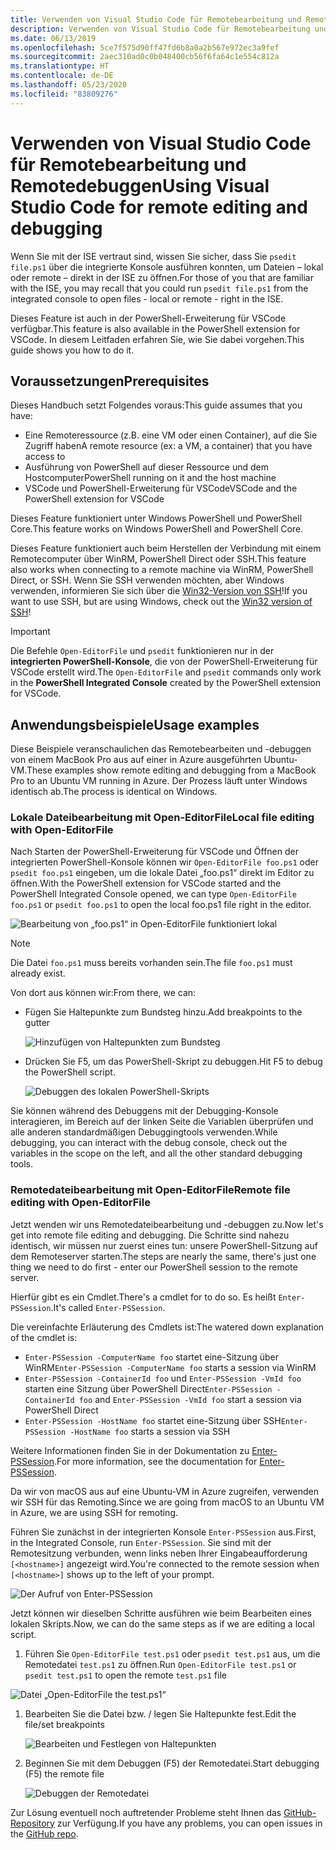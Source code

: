 ```yaml
---
title: Verwenden von Visual Studio Code für Remotebearbeitung und Remotedebuggen
description: Verwenden von Visual Studio Code für Remotebearbeitung und Remotedebuggen
ms.date: 06/13/2019
ms.openlocfilehash: 5ce7f575d90ff47fd6b8a0a2b567e972ec3a9fef
ms.sourcegitcommit: 2aec310ad0c0b048400cb56f6fa64c1e554c812a
ms.translationtype: HT
ms.contentlocale: de-DE
ms.lasthandoff: 05/23/2020
ms.locfileid: "83809276"
---
```

# <a name="using-visual-studio-code-for-remote-editing-and-debugging"></a><span data-ttu-id="79de1-103">Verwenden von Visual Studio Code für Remotebearbeitung und Remotedebuggen</span><span class="sxs-lookup"><span data-stu-id="79de1-103">Using Visual Studio Code for remote editing and debugging</span></span>

<span data-ttu-id="79de1-104">Wenn Sie mit der ISE vertraut sind, wissen Sie sicher, dass Sie `psedit file.ps1` über die integrierte Konsole ausführen konnten, um Dateien – lokal oder remote – direkt in der ISE zu öffnen.</span><span class="sxs-lookup"><span data-stu-id="79de1-104">For those of you that are familiar with the ISE, you may recall that you could run `psedit file.ps1` from the integrated console to open files - local or remote - right in the ISE.</span></span>

<span data-ttu-id="79de1-105">Dieses Feature ist auch in der PowerShell-Erweiterung für VSCode verfügbar.</span><span class="sxs-lookup"><span data-stu-id="79de1-105">This feature is also available in the PowerShell extension for VSCode.</span></span> <span data-ttu-id="79de1-106">In diesem Leitfaden erfahren Sie, wie Sie dabei vorgehen.</span><span class="sxs-lookup"><span data-stu-id="79de1-106">This guide shows you how to do it.</span></span>

## <a name="prerequisites"></a><span data-ttu-id="79de1-107">Voraussetzungen</span><span class="sxs-lookup"><span data-stu-id="79de1-107">Prerequisites</span></span>

<span data-ttu-id="79de1-108">Dieses Handbuch setzt Folgendes voraus:</span><span class="sxs-lookup"><span data-stu-id="79de1-108">This guide assumes that you have:</span></span>

- <span data-ttu-id="79de1-109">Eine Remoteressource (z.B. eine VM oder einen Container), auf die Sie Zugriff haben</span><span class="sxs-lookup"><span data-stu-id="79de1-109">A remote resource (ex: a VM, a container) that you have access to</span></span>
- <span data-ttu-id="79de1-110">Ausführung von PowerShell auf dieser Ressource und dem Hostcomputer</span><span class="sxs-lookup"><span data-stu-id="79de1-110">PowerShell running on it and the host machine</span></span>
- <span data-ttu-id="79de1-111">VSCode und PowerShell-Erweiterung für VSCode</span><span class="sxs-lookup"><span data-stu-id="79de1-111">VSCode and the PowerShell extension for VSCode</span></span>

<span data-ttu-id="79de1-112">Dieses Feature funktioniert unter Windows PowerShell und PowerShell Core.</span><span class="sxs-lookup"><span data-stu-id="79de1-112">This feature works on Windows PowerShell and PowerShell Core.</span></span>

<span data-ttu-id="79de1-113">Dieses Feature funktioniert auch beim Herstellen der Verbindung mit einem Remotecomputer über WinRM, PowerShell Direct oder SSH.</span><span class="sxs-lookup"><span data-stu-id="79de1-113">This feature also works when connecting to a remote machine via WinRM, PowerShell Direct, or SSH.</span></span> <span data-ttu-id="79de1-114">Wenn Sie SSH verwenden möchten, aber Windows verwenden, informieren Sie sich über die [Win32-Version von SSH](https://github.com/PowerShell/Win32-OpenSSH)!</span><span class="sxs-lookup"><span data-stu-id="79de1-114">If you want to use SSH, but are using Windows, check out the [Win32 version of SSH](https://github.com/PowerShell/Win32-OpenSSH)!</span></span>

> [!IMPORTANT]
> <span data-ttu-id="79de1-115">Die Befehle `Open-EditorFile` und `psedit` funktionieren nur in der **integrierten PowerShell-Konsole**, die von der PowerShell-Erweiterung für VSCode erstellt wird.</span><span class="sxs-lookup"><span data-stu-id="79de1-115">The `Open-EditorFile` and `psedit` commands only work in the **PowerShell Integrated Console** created by the PowerShell extension for VSCode.</span></span>

## <a name="usage-examples"></a><span data-ttu-id="79de1-116">Anwendungsbeispiele</span><span class="sxs-lookup"><span data-stu-id="79de1-116">Usage examples</span></span>

<span data-ttu-id="79de1-117">Diese Beispiele veranschaulichen das Remotebearbeiten und -debuggen von einem MacBook Pro aus auf einer in Azure ausgeführten Ubuntu-VM.</span><span class="sxs-lookup"><span data-stu-id="79de1-117">These examples show remote editing and debugging from a MacBook Pro to an Ubuntu VM running in Azure.</span></span> <span data-ttu-id="79de1-118">Der Prozess läuft unter Windows identisch ab.</span><span class="sxs-lookup"><span data-stu-id="79de1-118">The process is identical on Windows.</span></span>

### <a name="local-file-editing-with-open-editorfile"></a><span data-ttu-id="79de1-119">Lokale Dateibearbeitung mit Open-EditorFile</span><span class="sxs-lookup"><span data-stu-id="79de1-119">Local file editing with Open-EditorFile</span></span>

<span data-ttu-id="79de1-120">Nach Starten der PowerShell-Erweiterung für VSCode und Öffnen der integrierten PowerShell-Konsole können wir `Open-EditorFile foo.ps1` oder `psedit foo.ps1` eingeben, um die lokale Datei „foo.ps1“ direkt im Editor zu öffnen.</span><span class="sxs-lookup"><span data-stu-id="79de1-120">With the PowerShell extension for VSCode started and the PowerShell Integrated Console opened, we can type `Open-EditorFile foo.ps1` or `psedit foo.ps1` to open the local foo.ps1 file right in the editor.</span></span>

![Bearbeitung von „foo.ps1“ in Open-EditorFile funktioniert lokal](media/Using-VSCode-for-Remote-Editing-and-Debugging/1-open-local-file.png)

>[!NOTE]
> <span data-ttu-id="79de1-122">Die Datei `foo.ps1` muss bereits vorhanden sein.</span><span class="sxs-lookup"><span data-stu-id="79de1-122">The file `foo.ps1` must already exist.</span></span>

<span data-ttu-id="79de1-123">Von dort aus können wir:</span><span class="sxs-lookup"><span data-stu-id="79de1-123">From there, we can:</span></span>

- <span data-ttu-id="79de1-124">Fügen Sie Haltepunkte zum Bundsteg hinzu.</span><span class="sxs-lookup"><span data-stu-id="79de1-124">Add breakpoints to the gutter</span></span>

  ![Hinzufügen von Haltepunkten zum Bundsteg](media/Using-VSCode-for-Remote-Editing-and-Debugging/2-adding-breakpoint-gutter.png)

- <span data-ttu-id="79de1-126">Drücken Sie F5, um das PowerShell-Skript zu debuggen.</span><span class="sxs-lookup"><span data-stu-id="79de1-126">Hit F5 to debug the PowerShell script.</span></span>

  ![Debuggen des lokalen PowerShell-Skripts](media/Using-VSCode-for-Remote-Editing-and-Debugging/3-local-debug.png)

<span data-ttu-id="79de1-128">Sie können während des Debuggens mit der Debugging-Konsole interagieren, im Bereich auf der linken Seite die Variablen überprüfen und alle anderen standardmäßigen Debuggingtools verwenden.</span><span class="sxs-lookup"><span data-stu-id="79de1-128">While debugging, you can interact with the debug console, check out the variables in the scope on the left, and all the other standard debugging tools.</span></span>

### <a name="remote-file-editing-with-open-editorfile"></a><span data-ttu-id="79de1-129">Remotedateibearbeitung mit Open-EditorFile</span><span class="sxs-lookup"><span data-stu-id="79de1-129">Remote file editing with Open-EditorFile</span></span>

<span data-ttu-id="79de1-130">Jetzt wenden wir uns Remotedateibearbeitung und -debuggen zu.</span><span class="sxs-lookup"><span data-stu-id="79de1-130">Now let's get into remote file editing and debugging.</span></span> <span data-ttu-id="79de1-131">Die Schritte sind nahezu identisch, wir müssen nur zuerst eines tun: unsere PowerShell-Sitzung auf dem Remoteserver starten.</span><span class="sxs-lookup"><span data-stu-id="79de1-131">The steps are nearly the same, there's just one thing we need to do first - enter our PowerShell session to the remote server.</span></span>

<span data-ttu-id="79de1-132">Hierfür gibt es ein Cmdlet.</span><span class="sxs-lookup"><span data-stu-id="79de1-132">There's a cmdlet for to do so.</span></span> <span data-ttu-id="79de1-133">Es heißt `Enter-PSSession`.</span><span class="sxs-lookup"><span data-stu-id="79de1-133">It's called `Enter-PSSession`.</span></span>

<span data-ttu-id="79de1-134">Die vereinfachte Erläuterung des Cmdlets ist:</span><span class="sxs-lookup"><span data-stu-id="79de1-134">The watered down explanation of the cmdlet is:</span></span>

- <span data-ttu-id="79de1-135">`Enter-PSSession -ComputerName foo` startet eine-Sitzung über WinRM</span><span class="sxs-lookup"><span data-stu-id="79de1-135">`Enter-PSSession -ComputerName foo` starts a session via WinRM</span></span>
- <span data-ttu-id="79de1-136">`Enter-PSSession -ContainerId foo` und `Enter-PSSession -VmId foo` starten eine Sitzung über PowerShell Direct</span><span class="sxs-lookup"><span data-stu-id="79de1-136">`Enter-PSSession -ContainerId foo` and `Enter-PSSession -VmId foo` start a session via PowerShell Direct</span></span>
- <span data-ttu-id="79de1-137">`Enter-PSSession -HostName foo` startet eine-Sitzung über SSH</span><span class="sxs-lookup"><span data-stu-id="79de1-137">`Enter-PSSession -HostName foo` starts a session via SSH</span></span>

<span data-ttu-id="79de1-138">Weitere Informationen finden Sie in der Dokumentation zu [Enter-PSSession](/powershell/module/microsoft.powershell.core/enter-pssession).</span><span class="sxs-lookup"><span data-stu-id="79de1-138">For more information, see the documentation for [Enter-PSSession](/powershell/module/microsoft.powershell.core/enter-pssession).</span></span>

<span data-ttu-id="79de1-139">Da wir von macOS aus auf eine Ubuntu-VM in Azure zugreifen, verwenden wir SSH für das Remoting.</span><span class="sxs-lookup"><span data-stu-id="79de1-139">Since we are going from macOS to an Ubuntu VM in Azure, we are using SSH for remoting.</span></span>

<span data-ttu-id="79de1-140">Führen Sie zunächst in der integrierten Konsole `Enter-PSSession` aus.</span><span class="sxs-lookup"><span data-stu-id="79de1-140">First, in the Integrated Console, run `Enter-PSSession`.</span></span> <span data-ttu-id="79de1-141">Sie sind mit der Remotesitzung verbunden, wenn links neben Ihrer Eingabeaufforderung `[<hostname>]` angezeigt wird.</span><span class="sxs-lookup"><span data-stu-id="79de1-141">You're connected to the remote session when `[<hostname>]` shows up to the left of your prompt.</span></span>

![Der Aufruf von Enter-PSSession](media/Using-VSCode-for-Remote-Editing-and-Debugging/4-enter-pssession.png)

<span data-ttu-id="79de1-143">Jetzt können wir dieselben Schritte ausführen wie beim Bearbeiten eines lokalen Skripts.</span><span class="sxs-lookup"><span data-stu-id="79de1-143">Now, we can do the same steps as if we are editing a local script.</span></span>

1. <span data-ttu-id="79de1-144">Führen Sie `Open-EditorFile test.ps1` oder `psedit test.ps1` aus, um die Remotedatei `test.ps1` zu öffnen.</span><span class="sxs-lookup"><span data-stu-id="79de1-144">Run `Open-EditorFile test.ps1` or `psedit test.ps1` to open the remote `test.ps1` file</span></span>

  ![Datei „Open-EditorFile the test.ps1“](media/Using-VSCode-for-Remote-Editing-and-Debugging/5-open-remote-file.png)

1. <span data-ttu-id="79de1-146">Bearbeiten Sie die Datei bzw. / legen Sie Haltepunkte fest.</span><span class="sxs-lookup"><span data-stu-id="79de1-146">Edit the file/set breakpoints</span></span>

   ![Bearbeiten und Festlegen von Haltepunkten](media/Using-VSCode-for-Remote-Editing-and-Debugging/6-set-breakpoints.png)

1. <span data-ttu-id="79de1-148">Beginnen Sie mit dem Debuggen (F5) der Remotedatei.</span><span class="sxs-lookup"><span data-stu-id="79de1-148">Start debugging (F5) the remote file</span></span>

   ![Debuggen der Remotedatei](media/Using-VSCode-for-Remote-Editing-and-Debugging/7-start-debugging.png)

<span data-ttu-id="79de1-150">Zur Lösung eventuell noch auftretender Probleme steht Ihnen das [GitHub-Repository](https://github.com/powershell/vscode-powershell) zur Verfügung.</span><span class="sxs-lookup"><span data-stu-id="79de1-150">If you have any problems, you can open issues in the [GitHub repo](https://github.com/powershell/vscode-powershell).</span></span>

